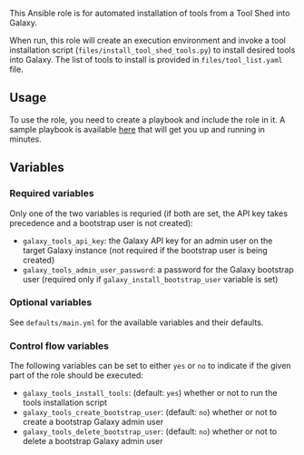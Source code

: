 This Ansible role is for automated installation of tools from a Tool Shed into
Galaxy.

When run, this role will create an execution environment and invoke
a tool installation script (`files/install_tool_shed_tools.py`) to
install desired tools into Galaxy. The list of tools to install is provided
in `files/tool_list.yaml` file.

Usage
-----
To use the role, you need to create a playbook and include the role in it. A
sample playbook is available [here](https://github.com/afgane/galaxy-tools-playbook)
that will get you up and running in minutes.

Variables
---------
### Required variables ###
Only one of the two variables is requried (if both are set, the API key
takes precedence and a bootstrap user is not created):
- `galaxy_tools_api_key`: the Galaxy API key for an admin user on the target
  Galaxy instance (not required if the bootstrap user is being created)
- `galaxy_tools_admin_user_password`: a password for the Galaxy bootstrap user
  (required only if `galaxy_install_bootstrap_user` variable is set)

### Optional variables ###
See `defaults/main.yml` for the available variables and their defaults.

### Control flow variables ###
The following variables can be set to either `yes` or `no` to indicate if the
given part of the role should be executed:

 - `galaxy_tools_install_tools`: (default: `yes`) whether or not to run the
   tools installation script
 - `galaxy_tools_create_bootstrap_user`: (default: `no`) whether or not to
   create a bootstrap Galaxy admin user
 - `galaxy_tools_delete_bootstrap_user`: (default: `no`) whether or not to
   delete a bootstrap Galaxy admin user
